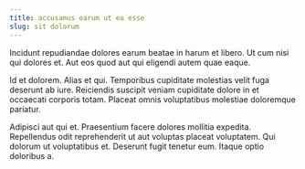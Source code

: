 ```yaml
---
title: accusamus earum ut ea esse
slug: sit dolorum
---
```


Incidunt repudiandae dolores earum beatae in harum et libero. Ut cum nisi qui dolores et. Aut eos quod aut qui eligendi autem quae eaque.

Id et dolorem. Alias et qui. Temporibus cupiditate molestias velit fuga deserunt ab iure. Reiciendis suscipit veniam cupiditate dolore in et occaecati corporis totam. Placeat omnis voluptatibus molestiae doloremque pariatur.

Adipisci aut qui et. Praesentium facere dolores mollitia expedita. Repellendus odit reprehenderit ut aut voluptas placeat voluptatem. Qui dolorum ut voluptatibus et. Deserunt fugit tenetur eum. Itaque optio doloribus a.
